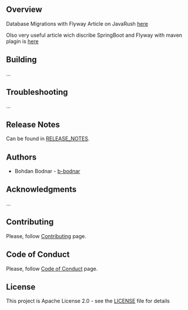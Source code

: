 ## Overview
Database Migrations with Flyway
Article on JavaRush [here](https://javarush.ru/groups/posts/3157-java-proekt-ot-a-do-ja-springboot--flyway)


Olso very useful article wich discribe SpringBoot and Flyway with maven plagin is [here](https://www.baeldung.com/database-migrations-with-flyway) 


## Building
...

## Troubleshooting
...

## Release Notes
Can be found in [RELEASE_NOTES](RELEASE_NOTES.md).

## Authors
* Bohdan Bodnar - [b-bodnar](https://github.com/b-bodnar)

## Acknowledgments
...

## Contributing
Please, follow [Contributing](CONTRIBUTING.md) page.

## Code of Conduct
Please, follow [Code of Conduct](CODE_OF_CONDUCT.md) page.

## License
This project is Apache License 2.0 - see the [LICENSE](LICENSE) file for details
